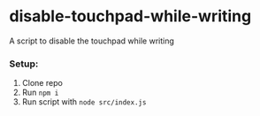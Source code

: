 # disable-touchpad-while-writing
A script to disable the touchpad while writing

### Setup:
1. Clone repo
2. Run `npm i`
3. Run script with `node src/index.js`
